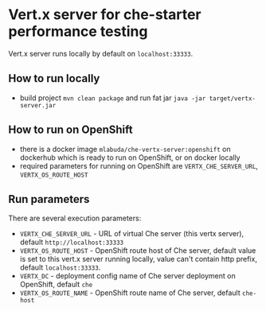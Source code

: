 # Vert.x server for che-starter performance testing
Vert.x server runs locally by default on `localhost:33333`.

## How to run locally
- build project `mvn clean package` and run fat jar `java -jar target/vertx-server.jar`

## How to run on OpenShift
- there is a docker image `mlabuda/che-vertx-server:openshift` on dockerhub which is ready to run on OpenShift, or on docker locally
- required parameters for running on OpenShift are `VERTX_CHE_SERVER_URL`, `VERTX_OS_ROUTE_HOST`

## Run parameters
There are several execution parameters:
- `VERTX_CHE_SERVER_URL` - URL of virtual Che server (this vertx server), default `http://localhost:33333`
- `VERTX_OS_ROUTE_HOST` - OpenShift route host of Che server, default value is set to this vert.x server running locally, value can't contain http prefix, default `localhost:33333`. 
- `VERTX_DC` - deployment config name of Che server deployment on OpenShift, default `che`
- `VERTX_OS_ROUTE_NAME` - OpenShift route name of Che server, default `che-host`